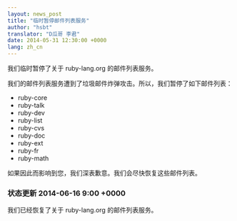 ```yaml
---
layout: news_post
title: "临时暂停邮件列表服务"
author: "hsbt"
translator: "D瓜哥 李君"
date: 2014-05-31 12:30:00 +0000
lang: zh_cn
---
```


我们临时暂停了关于 ruby-lang.org 的邮件列表服务。

我们的邮件列表服务遭到了垃圾邮件炸弹攻击。所以，我们暂停了如下邮件列表：

 * ruby-core
 * ruby-talk
 * ruby-dev
 * ruby-list
 * ruby-cvs
 * ruby-doc
 * ruby-ext
 * ruby-fr
 * ruby-math

如果因此而影响到您，我们深表歉意。我们会尽快恢复这些邮件列表。

### 状态更新 2014-06-16 9:00 +0000

我们已经恢复了关于 ruby-lang.org 的邮件列表服务。
